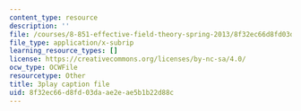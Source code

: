```yaml
---
content_type: resource
description: ''
file: /courses/8-851-effective-field-theory-spring-2013/8f32ec66d8fd03daae2eae5b1b22d88c_kEd-WsV7ESA.srt
file_type: application/x-subrip
learning_resource_types: []
license: https://creativecommons.org/licenses/by-nc-sa/4.0/
ocw_type: OCWFile
resourcetype: Other
title: 3play caption file
uid: 8f32ec66-d8fd-03da-ae2e-ae5b1b22d88c
---
```

